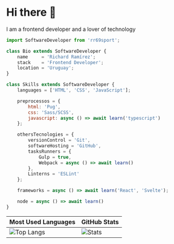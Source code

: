 # Hi there 👋

I am a frontend developer and a lover of technology

```js
import SoftwareDeveloper from 'rr69sport';

class Bio extends SoftwareDeveloper {
    name     = 'Richard Ramírez';
    stack    = 'Frontend Developer';
    location = 'Uruguay';
}

class Skills extends SoftwareDeveloper {
    languages = ['HTML', 'CSS', 'JavaScript'];

    preprocessos = {
        html: 'Pug',
        css: 'Sass/SCSS',
        javascript: async () => await learn('typescript')
    };

    othersTecnologies = {
        versionControl = 'Git',
        softwareHosting = 'GitHub',
        tasksRunners = {
            Gulp = true,
            Webpack = async () => await learn()
        },
        Linterns = 'ESLint'
    };

    frameworks = async () => await learn('React', 'Svelte');

    node = async () => await learn()
}
```

| Most Used Languages | GitHub Stats |
| ------------------- | ------------ |
| ![Top Langs](https://github-readme-stats.vercel.app/api/top-langs/?username=RR69Sport&show_icons=true&hide_title=true&hide_border=true&layout=compact) | ![Stats](https://github-readme-stats.vercel.app/api/?username=RR69Sport&show_icons=true&hide_title=true&hide_border=true) |
